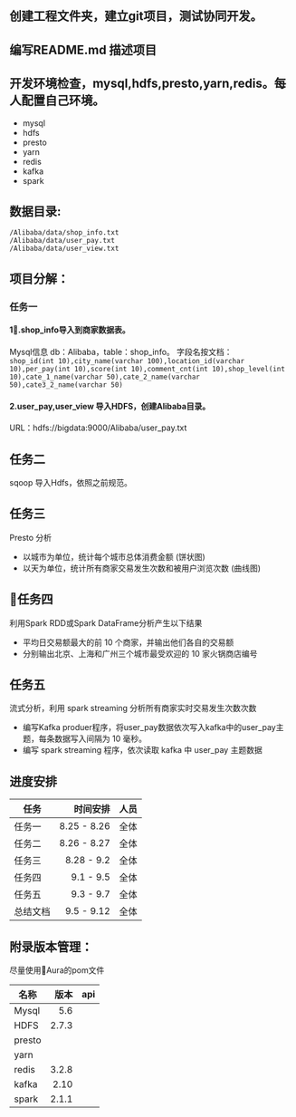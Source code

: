 ## 创建工程文件夹，建立git项目，测试协同开发。

## 编写README.md 描述项目

## 开发环境检查，mysql,hdfs,presto,yarn,redis。每人配置自己环境。
- mysql
- hdfs
- presto
- yarn
- redis
- kafka
- spark

## 数据目录:
    /Alibaba/data/shop_info.txt
    /Alibaba/data/user_pay.txt
    /Alibaba/data/user_view.txt
## 项目分解：  
### 任务一  
#### 1.shop_info导入到商家数据表。     
Mysql信息 db：Alibaba，table：shop_info。 
字段名按文档：    
    ```
    shop_id(int 10),city_name(varchar 100),location_id(varchar 10),per_pay(int 10),score(int 10),comment_cnt(int 10),shop_level(int 10),cate_1_name(varchar 50),cate_2_name(varchar 50),cate3_2_name(varchar 50)
    ```   
#### 2.user_pay,user_view 导入HDFS，创建Alibaba目录。     
URL：hdfs://bigdata:9000/Alibaba/user_pay.txt
## 任务二
sqoop 导入Hdfs，依照之前规范。
## 任务三
Presto 分析
- 以城市为单位，统计每个城市总体消费金额 (饼状图)
- 以天为单位，统计所有商家交易发生次数和被用户浏览次数 (曲线图)
## 任务四
利用Spark RDD或Spark DataFrame分析产生以下结果
- 平均日交易额最大的前 10 个商家，并输出他们各自的交易额
- 分别输出北京、上海和广州三个城市最受欢迎的 10 家火锅商店编号
## 任务五
流式分析，利用 spark streaming 分析所有商家实时交易发生次数次数
- 编写Kafka produer程序，将user_pay数据依次写入kafka中的user_pay主题，每条数据写入间隔为 10 毫秒。
- 编写 spark streaming 程序，依次读取 kafka 中 user_pay 主题数据
## 进度安排
| 任务 | 时间安排 | 人员|
| ---| ------:| :---------:|
| 任务一 | 8.25 - 8.26 | 全体 | 
| 任务二 | 8.26 - 8.27 | 全体 |
| 任务三 | 8.28 - 9.2| 全体 |
| 任务四 | 9.1 - 9.5 | 全体 |
| 任务五 | 9.3 - 9.7 | 全体 |
| 总结文档 | 9.5 - 9.12 | 全体 |


## 附录版本管理：
尽量使用Aura的pom文件   

| 名称 |  版本 | api |
| --------   | -----:   | :----: |
|Mysql| 5.6| |
|HDFS| 2.7.3 | |
|presto| | |
|yarn| | |
|redis| 3.2.8 | |
|kafka| 2.10 | |
|spark| 2.1.1 | |
